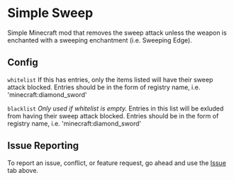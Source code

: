 # Simple Sweep
Simple Minecraft mod that removes the sweep attack unless the weapon is enchanted with a sweeping enchantment (i.e. Sweeping Edge).

## Config
`whitelist` If this has entries, only the items listed will have their sweep attack blocked. Entries should be in the form of registry name, i.e. 'minecraft:diamond_sword'

`blacklist` _Only used if whitelist is empty._ Entries in this list will be exluded from having their sweep attack blocked. Entries should be in the form of registry name, i.e. 'minecraft:diamond_sword'

## Issue Reporting
To report an issue, conflict, or feature request, go ahead and use the [Issue](https://github.com/J-Dill/SimpleSweep/issues "Issue Tab") tab above.
